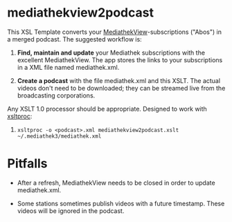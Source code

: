 mediathekview2podcast
=====================

This XSL Template converts your [MediathekView][1]-subscriptions ("Abos") in a
merged podcast. The suggested workflow is:

1.  **Find, maintain and update** your Mediathek subscriptions with the
    excellent MediathekView. The app stores the links to your subscriptions in a
    XML file named mediathek.xml.

2.  **Create a podcast** with the file mediathek.xml and this XSLT. The actual
    videos don't need to be downloaded; they can be streamed live from the
    broadcasting corporations.



Any XSLT 1.0 processor should be appropriate. Designed to work with
[xsltproc][2]:

1.  `xsltproc -o <podcast>.xml mediathekview2podcast.xslt
~/.mediathek3/mediathek.xml`



Pitfalls
========

-   After a refresh, MediathekView needs to be closed in order to update
    mediathek.xml.

-   Some stations sometimes publish videos with a future timestamp. These videos
    will be ignored in the podcast.




[1]: <http://zdfmediathk.sourceforge.net/>
[2]: <https://developer.apple.com/library/mac/documentation/Darwin/Reference/ManPages/man1/xsltproc.1.html>